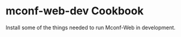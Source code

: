 mconf-web-dev Cookbook
======================

Install some of the things needed to run Mconf-Web in development.
